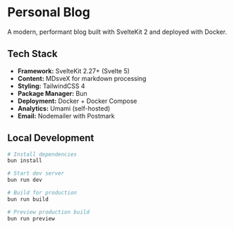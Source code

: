 # Personal Blog

A modern, performant blog built with SvelteKit 2 and deployed with Docker.

## Tech Stack

- **Framework:** SvelteKit 2.27+ (Svelte 5)
- **Content:** MDsveX for markdown processing
- **Styling:** TailwindCSS 4
- **Package Manager:** Bun
- **Deployment:** Docker + Docker Compose
- **Analytics:** Umami (self-hosted)
- **Email:** Nodemailer with Postmark

## Local Development

```bash
# Install dependencies
bun install

# Start dev server
bun run dev

# Build for production
bun run build

# Preview production build
bun run preview

